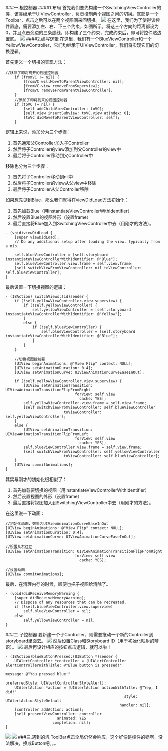 ###一.根控制器
####1.布局
首先我们要先构建一个SwitchingViewController的类，该类继承于UIViewController，负责控制两个视图之间的切换。底部是一个Toolbar，点击之后可以在两个视图间来回切换。
![](https://upload-images.jianshu.io/upload_images/8407639-996b3303c7524015.png?imageMogr2/auto-orient/strip%7CimageView2/2/w/1240)
在这里，我们为了使得该控件置底，需要添加左、右、下三个约束，如图所示，将这三个方向的距离都设为0，并且点击旁边的三条虚线，即构建了三个约束，完成约束后，即可将控件贴边置底。
![](https://upload-images.jianshu.io/upload_images/8407639-89ea1c1b01f88a18.png?imageMogr2/auto-orient/strip%7CimageView2/2/w/1240)
####2.编写逻辑
在这里，我们有一个BlueViewController和一个YellowViewController，它们均继承于UIViewController，我们将实现它们的切换逻辑。

首先定义一个切换的实现方法：
```
//移除了即将离开的视图控制器
    if (fromVC != nil) {
        [fromVC willMoveToParentViewController: nil];
        [fromVC.view removeFromSuperview];
        [fromVC removeFromParentViewController];
    }
    //添加了即将到来的视图控制器
    if (toVC != nil) {
        [self addChildViewController: toVC];
        [self.view insertSubview: toVC.view atIndex: 0];
        [toVC didMoveToParentViewController: self];
    }
```
逻辑上来说，添加分为三个步骤：
1. 首先通知父Controller加入子Controller
2. 然后将子Controller的view添加到父Controller的view中
3. 最后将子Controller移动到父Controller中

移除也分为三个步骤：
1. 首先将子Controller移动到nil中
2. 然后将子Controller的view从父view中移除
3. 最后将子Controller从父Controller移除

如果想先见到Blue，那么我们就得在viewDidLoad方法初始化：
1. 首先加载Blue（用instantiateViewControllerWithIdentifier）
2. 然后设置Blue的视图外形（设置frame）
3. 最后直接将Blue加入到SwitchingViewController中去（用刚才的方法）。
```
- (void)viewDidLoad {
    [super viewDidLoad];
    // Do any additional setup after loading the view, typically from a nib.
    
    self.blueViewController = [self.storyboard instantiateViewControllerWithIdentifier: @"Blue"];
    self.blueViewController.view.frame = self.view.frame;
    [self switchViewFromViewController: nil toViewController: self.blueViewController];
}
```
最后设置一下切换视图的逻辑：
```
- (IBAction) switchViews:(id)sender {
    if (!self.yellowViewController.view.superview) {
        if (!self.yellowViewController) {
            self.yellowViewController = [self.storyboard instantiateViewControllerWithIdentifier: @"Yellow"];
        }
        else {
            if (!self.blueViewController) {
                self.blueViewController = [self.storyboard instantiateViewControllerWithIdentifier: @"Blue"];
            }
        }
    }
    
    //切换视图控制器
    [UIView beginAnimations: @"View Flip" context: NULL];
    [UIView setAnimationDuration: 0.4];
    [UIView setAnimationCurve: UIViewAnimationCurveEaseInOut];
    
    if (!self.yellowViewController.view.superview) {
        [UIView setAnimationTransition: UIViewAnimationTransitionFlipFromRight
                               forView: self.view
                                 cache: YES];
        self.yellowViewController.view.frame = self.view.frame;
        [self switchViewFromViewController: self.blueViewController
                          toViewController: self.yellowViewController];
    }
    else {
        [UIView setAnimationTransition: UIViewAnimationTransitionFlipFromLeft
                               forView: self.view
                                 cache: YES];
        self.blueViewController.view.frame = self.view.frame;
        [self switchViewFromViewController: self.yellowViewController
                          toViewController: self.blueViewController];
    }
    [UIView commitAnimations];
}
```
其实与刚才的初始化很相似了：
1. 首先加载要切换的视图（用instantiateViewControllerWithIdentifier）
2. 然后设置视图的外形（设置frame）
3. 最后直接将视图加入到SwitchingViewController中去（用刚才的方法）。

在这里说一下动画：
```
//初始化动画，效果为UIViewAnimationCurveEaseInOut
[UIView beginAnimations: @"View Flip" context: NULL];
[UIView setAnimationDuration: 0.4];
[UIView setAnimationCurve: UIViewAnimationCurveEaseInOut];

//设置从右往左
[UIView setAnimationTransition: UIViewAnimationTransitionFlipFromRight
                               forView: self.view
                                 cache: YES];

//设置动画
[UIView commitAnimations];
```
最后，在清理内存的时候，顺便也把子视图给清除了。
```
- (void)didReceiveMemoryWarning {
    [super didReceiveMemoryWarning];
    // Dispose of any resources that can be recreated.
    if (!self.blueViewController.view.superview)
        self.blueViewController = nil;
    else
        self.yellowViewController = nil;
}
```
###二.子控制器
要新建一个子Controller，则需要拖动一个新的Controller到storyboard里面去。
![](https://upload-images.jianshu.io/upload_images/8407639-598c23434f9c1af8.png?imageMogr2/auto-orient/strip%7CimageView2/2/w/1240)
然后设置Class和Storyboard ID（用于初始化映射的辨识）。
![](https://upload-images.jianshu.io/upload_images/8407639-0857e4b3b655cd38.png?imageMogr2/auto-orient/strip%7CimageView2/2/w/1240)
最后再设计相应的按钮点击逻辑，就可以啦！
```
- (IBAction)blueButtonPressed:(UIButton *)sender {
    UIAlertController *controller = [UIAlertController alertControllerWithTitle: @"Blue button is pressed!"
                                                                        message: @"You pressed blue!"
                                                                 preferredStyle: UIAlertControllerStyleAlert];
    UIAlertAction *action = [UIAlertAction actionWithTitle: @"Yep, I did!"
                                                     style: UIAlertActionStyleDefault
                                                   handler: nil];
    [controller addAction: action];
    [self presentViewController: controller
                       animated: YES
                     completion: nil];
}

```
![](https://upload-images.jianshu.io/upload_images/8407639-adf7ec62405dd3e4.png?imageMogr2/auto-orient/strip%7CimageView2/2/w/1240)
![](https://upload-images.jianshu.io/upload_images/8407639-3b176f625a66ffca.png?imageMogr2/auto-orient/strip%7CimageView2/2/w/1240)
###三.遇到的坑
ToolBar点击全局仍然会响应，这个好像是控件的锅啊，没法解决，换成Button吧。。。
